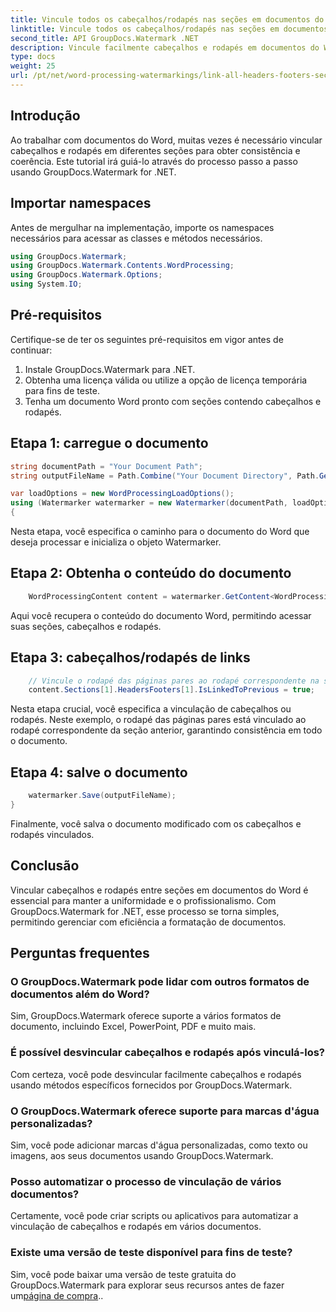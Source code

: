 ```yaml
---
title: Vincule todos os cabeçalhos/rodapés nas seções em documentos do Word
linktitle: Vincule todos os cabeçalhos/rodapés nas seções em documentos do Word
second_title: API GroupDocs.Watermark .NET
description: Vincule facilmente cabeçalhos e rodapés em documentos do Word usando GroupDocs.Watermark for .NET. Garanta consistência e profissionalismo com facilidade.
type: docs
weight: 25
url: /pt/net/word-processing-watermarkings/link-all-headers-footers-section-word-docs/
---
```

## Introdução
Ao trabalhar com documentos do Word, muitas vezes é necessário vincular cabeçalhos e rodapés em diferentes seções para obter consistência e coerência. Este tutorial irá guiá-lo através do processo passo a passo usando GroupDocs.Watermark for .NET.
## Importar namespaces
Antes de mergulhar na implementação, importe os namespaces necessários para acessar as classes e métodos necessários.
```csharp
using GroupDocs.Watermark;
using GroupDocs.Watermark.Contents.WordProcessing;
using GroupDocs.Watermark.Options;
using System.IO;
```
## Pré-requisitos
Certifique-se de ter os seguintes pré-requisitos em vigor antes de continuar:
1. Instale GroupDocs.Watermark para .NET.
2. Obtenha uma licença válida ou utilize a opção de licença temporária para fins de teste.
3. Tenha um documento Word pronto com seções contendo cabeçalhos e rodapés.
## Etapa 1: carregue o documento
```csharp
string documentPath = "Your Document Path";
string outputFileName = Path.Combine("Your Document Directory", Path.GetFileName(documentPath));

var loadOptions = new WordProcessingLoadOptions();
using (Watermarker watermarker = new Watermarker(documentPath, loadOptions))
{
```
Nesta etapa, você especifica o caminho para o documento do Word que deseja processar e inicializa o objeto Watermarker.
## Etapa 2: Obtenha o conteúdo do documento
```csharp
    WordProcessingContent content = watermarker.GetContent<WordProcessingContent>();
```
Aqui você recupera o conteúdo do documento Word, permitindo acessar suas seções, cabeçalhos e rodapés.
## Etapa 3: cabeçalhos/rodapés de links
```csharp
    // Vincule o rodapé das páginas pares ao rodapé correspondente na seção anterior
    content.Sections[1].HeadersFooters[1].IsLinkedToPrevious = true;
```
Nesta etapa crucial, você especifica a vinculação de cabeçalhos ou rodapés. Neste exemplo, o rodapé das páginas pares está vinculado ao rodapé correspondente da seção anterior, garantindo consistência em todo o documento.

## Etapa 4: salve o documento
```csharp
    watermarker.Save(outputFileName);
}
```
Finalmente, você salva o documento modificado com os cabeçalhos e rodapés vinculados.

## Conclusão
Vincular cabeçalhos e rodapés entre seções em documentos do Word é essencial para manter a uniformidade e o profissionalismo. Com GroupDocs.Watermark for .NET, esse processo se torna simples, permitindo gerenciar com eficiência a formatação de documentos.
## Perguntas frequentes
### O GroupDocs.Watermark pode lidar com outros formatos de documentos além do Word?
Sim, GroupDocs.Watermark oferece suporte a vários formatos de documento, incluindo Excel, PowerPoint, PDF e muito mais.
### É possível desvincular cabeçalhos e rodapés após vinculá-los?
Com certeza, você pode desvincular facilmente cabeçalhos e rodapés usando métodos específicos fornecidos por GroupDocs.Watermark.
### O GroupDocs.Watermark oferece suporte para marcas d'água personalizadas?
Sim, você pode adicionar marcas d'água personalizadas, como texto ou imagens, aos seus documentos usando GroupDocs.Watermark.
### Posso automatizar o processo de vinculação de vários documentos?
Certamente, você pode criar scripts ou aplicativos para automatizar a vinculação de cabeçalhos e rodapés em vários documentos.
### Existe uma versão de teste disponível para fins de teste?
 Sim, você pode baixar uma versão de teste gratuita do GroupDocs.Watermark para explorar seus recursos antes de fazer um[página de compra](https://purchase.groupdocs.com/temporary-license/)..